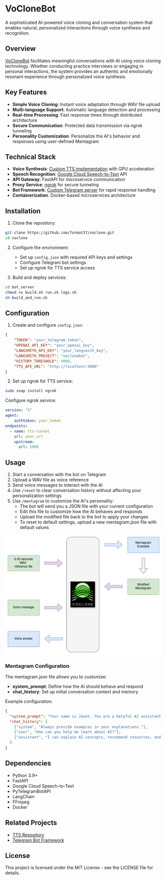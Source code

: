 # VoCloneBot

A sophisticated AI-powered voice cloning and conversation system that enables natural, personalized interactions through voice synthesis and recognition.

## Overview

[VoCloneBot](https://t.me/voclone) facilitates meaningful conversations with AI using voice cloning technology. Whether conducting practice interviews or engaging in personal interactions, the system provides an authentic and emotionally resonant experience through personalized voice synthesis.

## Key Features

- **Simple Voice Cloning**: Instant voice adaptation through WAV file upload
- **Multi-language Support**: Automatic language detection and processing
- **Real-time Processing**: Fast response times through distributed architecture
- **Secure Communication**: Protected data transmission via ngrok tunneling
- **Personality Customization**: Personalize the AI's behavior and responses using user-defined Mentagram

## Technical Stack

- **Voice Synthesis**: [Custom TTS implementation](https://github.com/format37/tts/tree/main/TTS) with GPU acceleration
- **Speech Recognition**: [Google Cloud Speech-to-Text](https://github.com/format37/stt/tree/main/google/docker) API
- **API Gateway**: FastAPI for microservice communication
- **Proxy Service**: [ngrok](https://ngrok.com) for secure tunneling
- **Bot Framework**: [Custom Telegram server](https://github.com/format37/telegram_bot) for rapid response handling
- **Containerization**: Docker-based microservices architecture

## Installation

1. Clone the repository:
```bash
git clone https://github.com/format37/voclone.git
cd voclone
```

2. Configure the environment:
   - Set up `config.json` with required API keys and settings
   - Configure Telegram bot settings
   - Set up ngrok for TTS service access

3. Build and deploy services:
```bash
cd bot_server
chmod +x build.sh run.sh logs.sh
sh build_and_run.sh
```

## Configuration

1. Create and configure `config.json`:
```json
{
    "TOKEN": "your_telegram_token",
    "OPENAI_API_KEY": "your_openai_key",
    "LANGSMITH_API_KEY": "your_langsmith_key",
    "LANGSMITH_PROJECT": "voclonebot",
    "HISTORY_THRESHOLD": 4000,
    "TTS_API_URL": "http://localhost:5000"
}
```

2. Set up ngrok for TTS service:
```bash
sudo snap install ngrok
```

Configure ngrok service:
```yaml
version: "3"
agent:
    authtoken: your_token
endpoints:
  - name: tts-tunnel
    url: your_url
    upstream:
      url: 5000
```

## Usage

1. Start a conversation with the bot on Telegram
2. Upload a WAV file as voice reference
3. Send voice messages to interact with the AI
4. Use `/reset` to clear conversation history without affecting your personalization settings
5. Use `/mentagram` to customize the AI's personality:
   - The bot will send you a JSON file with your current configuration
   - Edit this file to customize how the AI behaves and responds
   - Upload the modified file back to the bot to apply your changes
   - To reset to default settings, upload a new mentagram.json file with default values

![VoCloneBot Interface](assets/voclone.png)

### Mentagram Configuration

The mentagram.json file allows you to customize:
- **system_prompt**: Define how the AI should behave and respond
- **chat_history**: Set up initial conversation context and memory

Example configuration:
```json
{
  "system_prompt": "Your name is Janet. You are a helpful AI assistant that specializes in technology and science topics.",
  "chat_history": [
    ["system", "Always provide examples in your explanations."],
    ["user", "How can you help me learn about AI?"],
    ["assistant", "I can explain AI concepts, recommend resources, and answer questions about machine learning, neural networks, and related topics."]
  ]
}
```

## Dependencies

- Python 3.9+
- FastAPI
- Google Cloud Speech-to-Text
- PyTelegramBotAPI
- LangChain
- FFmpeg
- Docker

## Related Projects

- [TTS Repository](https://github.com/format37/tts/tree/main/TTS)
- [Telegram Bot Framework](https://github.com/format37/telegram_bot)

## License

This project is licensed under the MIT License - see the LICENSE file for details.